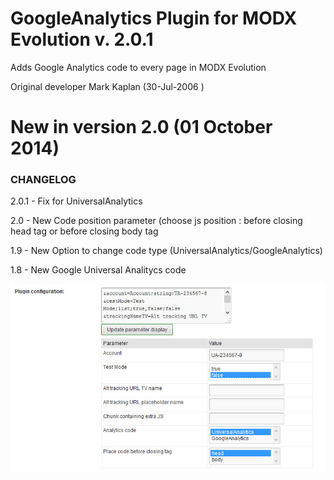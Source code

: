 GoogleAnalytics Plugin for MODX Evolution v. 2.0.1
======================

Adds Google Analytics code to every page in MODX Evolution

Original developer Mark Kaplan (30-Jul-2006 )

# New in version 2.0 (01 October 2014)
 
### CHANGELOG

2.0.1 - Fix for UniversalAnalytics

2.0 - New Code position parameter (choose js position : before closing head tag or before closing body tag

1.9 - New Option to change code type (UniversalAnalytics/GoogleAnalytics)

1.8 - New Google Universal Analitycs code

![plugin conf](https://raw.githubusercontent.com/Nicola1971/training-materials/master/Images/analytics/plugin-conf.jpg)
